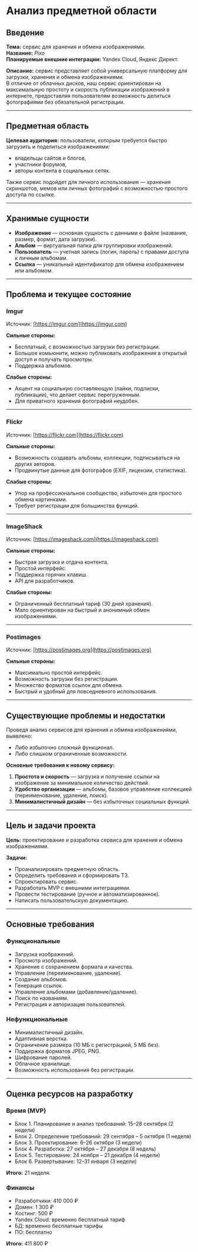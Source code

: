 # Анализ предметной области

## Введение
**Тема:** сервис для хранения и обмена изображениями.  
**Название:** *Pixo*  
**Планируемые внешние интеграции:** Yandex Cloud, Яндекс Директ.  

**Описание:** сервис представляет собой универсальную платформу для загрузки, хранения и обмена изображениями.  
В отличие от облачных дисков, наш сервис ориентирован на максимальную простоту и скорость публикации изображений в интернете, предоставляя пользователям возможность делиться фотографиями без обязательной регистрации.

---

## Предметная область
**Целевая аудитория:** пользователи, которым требуется быстро загрузить и поделиться изображениями:  
- владельцы сайтов и блогов,  
- участники форумов,  
- авторы контента в социальных сетях.  

Также сервис подойдет для личного использования — хранения скриншотов, мемов или личных фотографий с возможностью простого доступа по ссылке.

---

## Хранимые сущности
- **Изображение** — основная сущность с данными о файле (название, размер, формат, дата загрузки).  
- **Альбом** — виртуальная папка для группировки изображений.  
- **Пользователь** — учетная запись (логин, пароль) с правами доступа к личным альбомам.  
- **Ссылка** — уникальный идентификатор для обмена изображением или альбомом.  

---

## Проблема и текущее состояние

### Imgur
Источник: [https://imgur.com](https://imgur.com)  

**Сильные стороны:**  
- Бесплатный, с возможностью загрузки без регистрации.  
- Большое комьюнити, можно публиковать изображения в открытый доступ и получать просмотры.  
- Поддержка альбомов.  

**Слабые стороны:**  
- Акцент на социальную составляющую (лайки, подписки, публикации), что делает сервис перегруженным.  
- Для приватного хранения фотографий неудобен.  

---

### Flickr
Источник: [https://flickr.com](https://flickr.com)  

**Сильные стороны:**  
- Возможность создавать альбомы, коллекции, подписываться на других авторов.  
- Продвинутые данные для фотографов (EXIF, лицензии, статистика).  

**Слабые стороны:**  
- Упор на профессиональное сообщество, избыточен для простого обмена картинками.  
- Требует регистрации для большинства функций.  

---

### ImageShack
Источник: [https://imageshack.com](https://imageshack.com)  

**Сильные стороны:**  
- Быстрая загрузка и отдача контента.  
- Простой интерфейс.  
- Поддержка горячих клавиш.  
- API для разработчиков.  

**Слабые стороны:**  
- Ограниченный бесплатный тариф (30 дней хранения).  
- Мало ориентирован на быстрый и анонимный обмен изображениями.  

---

### Postimages
Источник: [https://postimages.org](https://postimages.org)  

**Сильные стороны:**  
- Максимально простой интерфейс.  
- Возможность загрузки без регистрации.  
- Множество форматов ссылок для обмена.  
- Быстрый и удобный для повседневного использования.  

---

## Существующие проблемы и недостатки
Проведя анализ сервисов для хранения и обмена изображениями, выявлено:  
- Либо избыточно сложный функционал.  
- Либо слишком ограниченные возможности.  

**Основные требования к новому сервису:**  
1. **Простота и скорость** — загрузка и получение ссылки на изображение за минимальное количество действий.  
2. **Удобство организации** — альбомы, базовое управление коллекцией (переименование, удаление, поиск).  
3. **Минималистичный дизайн** — без избыточных социальных функций.  

---

## Цель и задачи проекта
**Цель:** проектирование и разработка сервиса для хранения и обмена изображениями.  

**Задачи:**  
- Проанализировать предметную область.  
- Определить требования и сформировать ТЗ.  
- Спроектировать сервис.  
- Разработать MVP с внешними интеграциями.  
- Провести тестирование (ручное и автоматизированное).  
- Написать пользовательскую документацию.  

---

## Основные требования

### Функциональные
- Загрузка изображений.  
- Просмотр изображений.  
- Хранение с сохранением формата и качества.  
- Управление (переименование, удаление).  
- Создание альбомов.  
- Генерация ссылок.  
- Управление альбомами (добавление/удаление).  
- Поиск по названиям.  
- Регистрация и авторизация пользователей.  

### Нефункциональные
- Минималистичный дизайн.  
- Адаптивная верстка.  
- Ограничение размера (10 МБ с регистрацией, 5 МБ без).  
- Поддержка форматов JPEG, PNG.  
- Шифрование паролей.  
- Облачное хранилище.  
- Возможность использования без регистрации.  

---

## Оценка ресурсов на разработку

### Время (MVP)
- Блок 1. Планирование и анализ требований: 15–28 сентября (2 недели)  
- Блок 2. Определение требований: 29 сентября – 5 октября (1 неделя)  
- Блок 3. Проектирование: 6–26 октября (3 недели)  
- Блок 4. Разработка: 27 октября – 27 декабря (8 недель)  
- Блок 5. Тестирование: 24 ноября – 21 декабря (4 недели)  
- Блок 6. Развертывание: 12–31 января (3 недели)  

**Итого:** 21 неделя.  

### Финансы
- Разработчики: 410 000 ₽  
- Домен: 1 300 ₽  
- Хостинг: 500 ₽  
- Yandex Cloud: временно бесплатный тариф  
- БД: временно бесплатные тарифы  
- ПО: бесплатно  

**Итого:** 411 800 ₽  
